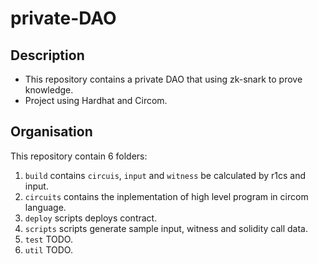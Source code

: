 # private-DAO

## Description

* This repository contains a private DAO that using zk-snark to prove knowledge.
* Project using Hardhat and Circom.

## Organisation 

This repository contain 6 folders:

1. `build` contains `circuis`, `input` and `witness` be calculated by r1cs and input.
2. `circuits` contains the inplementation of high level program in circom language.
3. `deploy` scripts deploys contract.
4. `scripts` scripts generate sample input, witness and solidity call data.
5. `test` TODO.
6. `util` TODO.

